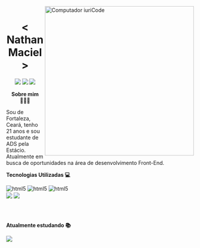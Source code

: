 <img src="https://raw.githubusercontent.com/MicaelliMedeiros/micaellimedeiros/master/image/computer-illustration.png" min-width="400px" max-width="400px" width="400px" align="right" alt="Computador iuriCode">

<h1 align="center"><  Nathan Maciel ></h1>
  <p align="center">
  <a href="mailto:nathanmacielviana123456@gmail.com" alt="Gmail">
  <img src="https://img.shields.io/badge/Gmail-D14836?style=for-the-badge&logo=gmail&logoColor=white"link=mailto:nathanmacielviana123456@gmail.com" /></a>

  
  <a href="https://web.whatsapp.com/send?phone=85988167997" alt="WhatsApp">
  <img src="https://img.shields.io/badge/WhatsApp-25D366?style=for-the-badge&logo=whatsapp&logoColor=white"link="https://web.whatsapp.com/send?phone=85988167997"/></a>

  <a href="https://portfolionathanmaciel.vercel.app/">
  <img src="https://img.shields.io/badge/Portfolio-%23000000.svg?style=for-the-badge&logo=firefox&logoColor=#FF7139"></a>
  
<p align="center"> <strong>Sobre mim 👨🏻‍💻</strong> </p>
<p align="left"> 
  Sou de Fortaleza, Ceará, tenho 21 anos e sou estudante de ADS pela Estácio. Atualmente em busca de oportunidades na área de desenvolvimento Front-End.
</p>

<p align="left"><strong>Tecnologias Utilizadas 💻</strong></p>
<p align="left">

<img aling="center" alt="html5" src="https://img.shields.io/badge/HTML5-E34F26?style=for-the-badge&logo=html5&logoColor=white">
<img aling="center" alt="html5" src="https://img.shields.io/badge/CSS3-1572B6?style=for-the-badge&logo=css3&logoColor=white">
<img aling="center" alt="html5" src="https://img.shields.io/badge/JavaScript-F7DF1E?style=for-the-badge&logo=javascript&logoColor=black">
<br>
<img align="center" src="https://img.shields.io/badge/react-%2320232a.svg?style=for-the-badge&logo=react&logoColor=%2361DAFB">
<img align="center" src="https://img.shields.io/badge/VS%20%20Code-0078d7.svg?style=for-the-badge&logo=visual-studio-code&logoColor=white">

<br><br>
</p>

<p align="left"><strong>Atualmente estudando 📚</strong></p>
<p align="left">
<img align="center" src="https://img.shields.io/badge/react-%2320232a.svg?style=for-the-badge&logo=react&logoColor=%2361DAFB">
</p>
